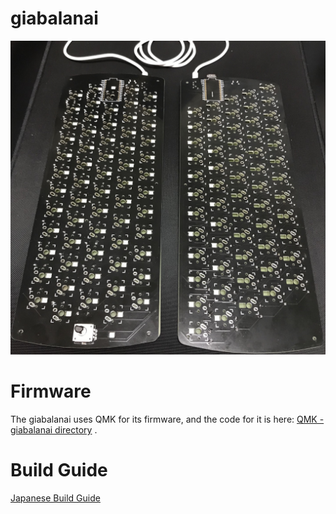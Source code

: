 # giabalanai
![giabalanai](https://github.com/3araht/giabalanai/blob/master/pictures/giabalanai_keyboard-under_construction.jpg)

# Firmware

The giabalanai uses QMK for its firmware, and the code for it is here:
[QMK - giabalanai directory](https://github.com/qmk/qmk_firmware/tree/master/keyboards/giabalanai)
.


# Build Guide

[Japanese Build Guide](https://github.com/3araht/giabalanai/blob/master/docs/build.md)
